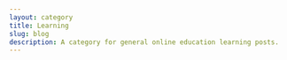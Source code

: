 ```yaml
---
layout: category
title: Learning
slug: blog
description: A category for general online education learning posts.
---
```

